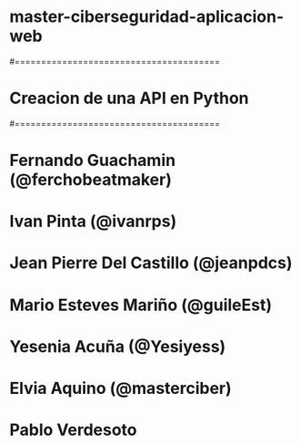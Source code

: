 # master-ciberseguridad-aplicacion-web
#=======================================
# Creacion de una API en Python
#=======================================
# Fernando Guachamin (@ferchobeatmaker)
# Ivan Pinta  (@ivanrps)
# Jean Pierre Del Castillo (@jeanpdcs)
# Mario Esteves Mariño (@guileEst)
# Yesenia Acuña (@Yesiyess)
# Elvia Aquino (@masterciber)
# Pablo Verdesoto
